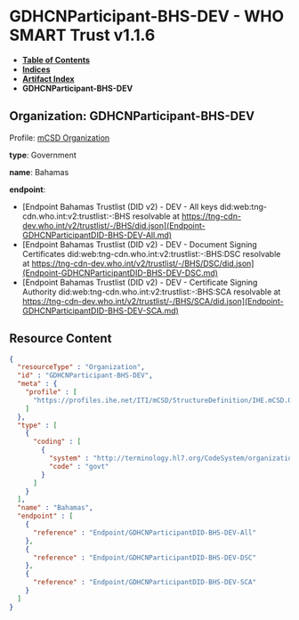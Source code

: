 # GDHCNParticipant-BHS-DEV - WHO SMART Trust v1.1.6

* [**Table of Contents**](toc.md)
* [**Indices**](indices.md)
* [**Artifact Index**](artifacts.md)
* **GDHCNParticipant-BHS-DEV**

## Organization: GDHCNParticipant-BHS-DEV

Profile: [mCSD Organization](https://profiles.ihe.net/ITI/mCSD/4.0.0/StructureDefinition-IHE.mCSD.Organization.html)

**type**: Government

**name**: Bahamas

**endpoint**: 

* [Endpoint Bahamas Trustlist (DID v2) - DEV - All keys did:web:tng-cdn.who.int:v2:trustlist:-:BHS resolvable at https://tng-cdn-dev.who.int/v2/trustlist/-/BHS/did.json](Endpoint-GDHCNParticipantDID-BHS-DEV-All.md)
* [Endpoint Bahamas Trustlist (DID v2) - DEV - Document Signing Certificates did:web:tng-cdn.who.int:v2:trustlist:-:BHS:DSC resolvable at https://tng-cdn-dev.who.int/v2/trustlist/-/BHS/DSC/did.json](Endpoint-GDHCNParticipantDID-BHS-DEV-DSC.md)
* [Endpoint Bahamas Trustlist (DID v2) - DEV - Certificate Signing Authority did:web:tng-cdn.who.int:v2:trustlist:-:BHS:SCA resolvable at https://tng-cdn-dev.who.int/v2/trustlist/-/BHS/SCA/did.json](Endpoint-GDHCNParticipantDID-BHS-DEV-SCA.md)



## Resource Content

```json
{
  "resourceType" : "Organization",
  "id" : "GDHCNParticipant-BHS-DEV",
  "meta" : {
    "profile" : [
      "https://profiles.ihe.net/ITI/mCSD/StructureDefinition/IHE.mCSD.Organization"
    ]
  },
  "type" : [
    {
      "coding" : [
        {
          "system" : "http://terminology.hl7.org/CodeSystem/organization-type",
          "code" : "govt"
        }
      ]
    }
  ],
  "name" : "Bahamas",
  "endpoint" : [
    {
      "reference" : "Endpoint/GDHCNParticipantDID-BHS-DEV-All"
    },
    {
      "reference" : "Endpoint/GDHCNParticipantDID-BHS-DEV-DSC"
    },
    {
      "reference" : "Endpoint/GDHCNParticipantDID-BHS-DEV-SCA"
    }
  ]
}

```
